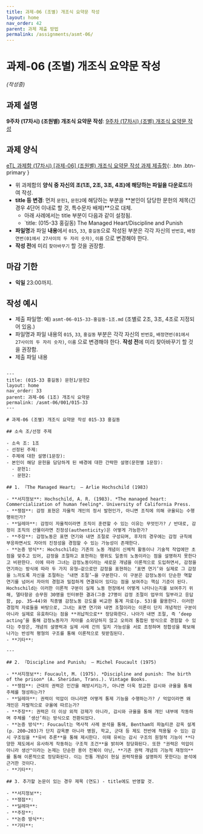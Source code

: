 ```yaml
---
title: 과제-06 (조별) 개조식 요약문 작성
layout: home
nav_order: 42
parent: 과제 제출 방법
permalink: /assignments/asmt-06/
---
```


# 과제-06 (조별) 개조식 요약문 작성 

*(작성중)*

## 과제 설명

**9주차 (17차시) (조원별) 개조식 요약문 작성**: [9주차 (17차시) (조별) 개조식 요약문 작성]({{site.baseurl}}/lectures/week08-15)

## 과제 양식

[eTL 과제함 (17차시) [과제-06] (조원별) 개조식 요약문 작성 과제 제출함](https://myetl.snu.ac.kr/){: .btn .btn-primary }

- 위 과제함의 **양식 중 자신의 조(1조, 2조, 3조, 4조)에 해당하는 파일을 다운로드**하여 작성.
- **title 등 변경**: 먼저 `문헌1`, `문헌2`에 해당하는 부분을 **본인이 담당한 문헌의 제목(긴 경우 4단어 이내로 할 것, 특수문자 배제)**으로 대체.  
    - 아래 사례에서는 title 부분이 다음과 같이 설정됨.  
    - `title: (015-33 홍길동) The Managed Heart/Discipline and Punish  
- **파일명**과 파일 **내용**에서 `015`, `33`, `홍길동`으로 작성된 부분은 각각 자신의 `반번호`, `배정연번(01에서 27사이의 두 자리 숫자)`, `이름` 으로 변경해야 한다.  
- **작성 전**에 미리 `찾아바꾸기` 할 것을 권장함.  

## 마감 기한

- **익일** 23:00까지.

## 작성 예시

- 제출 파일명: 예) `asmt-06-015-33-홍길동-1조.md` (조별로 2조, 3조, 4조로 지정되어 있음.)
- 파일명과 파일 내용의 `015`, `33`, `홍길동` 부분은 각각 자신의 `반번호`, `배정연번(01에서 27사이의 두 자리 숫자)`, `이름` 으로 변경해야 한다. **작성 전**에 미리 찾아바꾸기 할 것을 권장함.
- 제출 파일 내용

```

---
title: (015-33 홍길동) 문헌1/문헌2
layout: home
nav_order: 33
parent: 과제-06 (1조) 개조식 요약문
permalink: /asmt-06/001/015-33
---

# 과제-06 (조별) 개조식 요약문 작성 015-33 홍길동 

## 소속 조/선정 주제

- 소속 조: 1조
- 선정된 주제: 
- 주제에 대한 설명(1문장): 
- 본인이 해당 문헌을 담당하게 된 배경에 대한 간략한 설명(문헌별 1문장):  
  - 문헌1: 
  - 문헌2: 

## 1. 『The Managed Heart』 – Arlie Hochschild (1983)

- **서지정보**: Hochschild, A. R. (1983). *The managed heart: Commercialization of human feeling*. University of California Press.
- **쟁점**: 감정 표현은 자율적 개인의 정서 발현인가, 아니면 조직에 의해 규율되는 수행 행위인가?  
- **딜레마**: 감정이 자율적이라면 조직이 훈련할 수 있는 이유는 무엇인가? / 반대로, 감정이 조직의 산물이라면 진정성(authenticity)은 어떻게 가능한가?  
- **주장**: 감정노동은 표면 연기와 내면 조절로 구성되며, 후자의 경우에는 감정 규칙에 부응하면서도 자아의 진정성을 경험할 수 있는 가능성이 존재한다.  
- **논증 방식**: Hochschild는 기존의 노동 개념이 신체적 활동이나 기술적 작업에만 초점을 맞추고 있어, 감정을 조절하고 표현하는 행위도 일종의 노동이라는 점을 설명하지 못한다고 비판한다. 이에 따라 그녀는 감정노동이라는 새로운 개념을 이론적으로 도입하면서, 감정을 연기하는 방식에 따라 두 가지 유형—겉으로만 감정을 표현하는 ‘표면 연기’와 실제로 그 감정을 느끼도록 자신을 조절하는 ‘내면 조절’—을 구분한다. 이 구분은 감정노동이 단순한 역할 연기를 넘어서 자아의 경험과 밀접하게 연결되어 있다는 점을 보여주는 핵심 기준이 된다. Hochschild는 이러한 이론적 구분이 실제 노동 현장에서 어떻게 나타나는지를 보여주기 위해, 델타항공 승무원 30명을 인터뷰한 결과(그중 27명이 감정 조절이 업무의 일부라고 응답함, pp. 35–44)와 직종별 감정노동 강도를 비교한 통계 자료(p. 53)를 활용한다. 이러한 경험적 자료들을 바탕으로, 그녀는 표면 연기와 내면 조절이라는 이론이 단지 개념적인 구분이 아니라 실제로 유효하다는 점을 **귀납적으로** 정당화한다. 나아가 내면 조절, 즉 ‘deep acting’을 통해 감정노동자가 자아를 소외당하지 않고 오히려 통합된 방식으로 경험할 수 있다는 주장은, 개념의 설명력과 실제 사례 간의 일치 가능성을 서로 조정하며 정합성을 확보해 나가는 반성적 평형의 구조를 통해 이론적으로 뒷받침된다.
- **기타**: 

---

## 2. 『Discipline and Punish』 – Michel Foucault (1975)

- **서지정보**: Foucault, M. (1975). *Discipline and punish: The birth of the prison* (A. Sheridan, Trans.). Vintage Books.
- **쟁점**: 근대의 권력은 인간을 해방시키는가, 아니면 더욱 정교한 감시와 규율을 통해 주체를 형성하는가?  
- **딜레마**: 권력이 억압이 아니라면 어떻게 통제 기능을 수행하는가? / 억압이라면 왜 개인은 자발적으로 규율에 따르는가?  
- **주장**: 권력은 더 이상 외적 강제가 아니라, 감시와 규율을 통해 개인 내부에 작동하며 주체를 ‘생산’하는 방식으로 전환되었다.  
- **논증 방식**: Foucault는 역사적 사례 분석을 통해, Bentham의 파놉티콘 감옥 설계(p. 200–203)가 단지 감옥뿐 아니라 병원, 학교, 군대 등 제도 전반에 적용될 수 있는 감시 구조임을 **유비 추론**을 통해 제시한다. 이때 유비는 감시 구조의 원형적 기능이 **다양한 제도에서 유사하게 작동하는 구조적 조건**을 밝히며 정당화된다. 또한 "권력은 억압이 아니라 생산"이라는 논제는 단순한 용어 전복이 아닌, **기존 권력 개념의 기능적 재정의**를 통해 이론적으로 정당화된다. 이는 전통 개념이 현실 권력작용을 설명하지 못한다는 분석에 근거한 것이다.
- **기타**: 

## 3. 추가할 논문이 있는 경우 제목 (연도) - title에도 반영할 것.

- **서지정보**: 
- **쟁점**: 
- **딜레마**: 
- **주장**:   
- **논증 방식**: 
- **기타**: 

```


